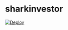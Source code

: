 # sharkinvestor

[![Deploy](https://www.herokucdn.com/deploy/button.svg)](https://heroku.com/deploy?template=https://github.com/marco2207/sharkinvestor.git)
